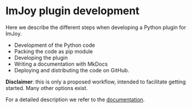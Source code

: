 # ImJoy plugin development

Here we describe the different steps when developing a Python plugin for ImJoy.

* Development of the Python code
* Packing the code as pip module
* Developing the plugin
* Writing a documentation with MkDocs
* Deploying and distributing the code on GitHub.

**Disclaimer**: this is only a proposed workflow, intended to facilitate getting started.
Many other options exist.

For a detailed description we refer to the [documentation](https://muellerflorian.github.io/ImJoy-demo-project/).
